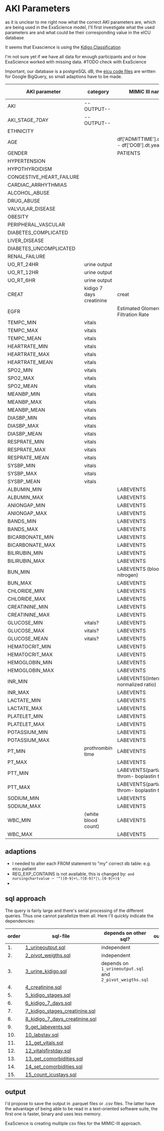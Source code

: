 # AKI Parameters

as it is unclear to me right now what the correct AKI parameters are, which are being used in the ExaScience model, I'll first investigate what the used parameters are and what could be their corresponding value in the eICU database

It seems that Exascience is using the [Kdigo Classification](https://kdigo.org)

I'm not sure yet if we have all data for enough participants and or how ExaScience worked with missing data. #TODO check with ExaScience

Important, our database is a postgreSQL dB, the [eicu code files](https://github.com/MIT-LCP/eicu-code/tree/master/concepts) are written for Google BigQuery, so small adaptions have to be made.


| AKI parameter            | category                 | MIMIC III name                              | MIMIC III location                 | eICU name  | eICU location | unit preferred |
| ------------------------ | ------------------------ | ------------------------------------------- | ---------------------------------- | ---------- | ------------- | -------------- |
| AKI                      | --OUTPUT--               |                                             |                                    |            |               |                |
| AKI_STAGE_7DAY           | --OUTPUT--               |                                             |                                    |            |               |
| ETHNICITY                |                          |                                             | ADMISSIONS                         | ethnicity  | patient       | -              |
| AGE                      |                          | df['ADMITTIME'].dt.year - df['DOB'].dt.year | ADMITTIME: ADMISSIONS,DOB:PATIENTS | age        | patient       | -              |
| GENDER                   |                          | PATIENTS                                    |                                    | gender     | patient       | -              |
| HYPERTENSION             |                          |                                             |                                    |            |               |
| HYPOTHYROIDISM           |                          |                                             |                                    |            |               |
| CONGESTIVE_HEART_FAILURE |                          |                                             |                                    |            |               |
| CARDIAC_ARRHYTHMIAS      |                          |                                             |                                    |            |               |
| ALCOHOL_ABUSE            |                          |                                             |                                    |            |               |
| DRUG_ABUSE               |                          |                                             |                                    |            |               |
| VALVULAR_DISEASE         |                          |                                             |                                    |            |               |
| OBESITY                  |                          |                                             |                                    |            |               |
| PERIPHERAL_VASCULAR      |                          |                                             |                                    |            |               |
| DIABETES_COMPLICATED     |                          |                                             |                                    |            |               |
| LIVER_DISEASE            |                          |                                             |                                    |            |               |
| DIABETES_UNCOMPLICATED   |                          |                                             |                                    |            |               |
| RENAL_FAILURE            |                          |                                             |                                    |            |               |
| UO_RT_24HR               | urine output             |                                             |                                    |            |               |
| UO_RT_12HR               | urine output             |                                             |                                    |            |               |
| UO_RT_6HR                | urine output             |                                             |                                    |            |               |
| CREAT                    | kidigo 7 days creatinine | creat                                       |                                    | creatinine | apacheApsVar  |
| EGFR                     |                          | Estimated Glomerular Filtration Rate        |                                    |            |               |
| TEMPC_MIN                | vitals                   |                                             |                                    |            |               |
| TEMPC_MAX                | vitals                   |                                             |                                    |            |               |
| TEMPC_MEAN               | vitals                   |                                             |                                    |            |               |
| HEARTRATE_MIN            | vitals                   |                                             |                                    |            |               |
| HEARTRATE_MAX            | vitals                   |                                             |                                    |            |               |
| HEARTRATE_MEAN           | vitals                   |                                             |                                    |            |               |
| SPO2_MIN                 | vitals                   |                                             |                                    |            |               |
| SPO2_MAX                 | vitals                   |                                             |                                    |            |               |
| SPO2_MEAN                | vitals                   |                                             |                                    |            |               |
| MEANBP_MIN               | vitals                   |                                             |                                    |            |               |
| MEANBP_MAX               | vitals                   |                                             |                                    |            |               |
| MEANBP_MEAN              | vitals                   |                                             |                                    |            |               |
| DIASBP_MIN               | vitals                   |                                             |                                    |            |               |
| DIASBP_MAX               | vitals                   |                                             |                                    |            |               |
| DIASBP_MEAN              | vitals                   |                                             |                                    |            |               |
| RESPRATE_MIN             | vitals                   |                                             |                                    |            |               |
| RESPRATE_MAX             | vitals                   |                                             |                                    |            |               |
| RESPRATE_MEAN            | vitals                   |                                             |                                    |            |               |
| SYSBP_MIN                | vitals                   |                                             |                                    |            |               |
| SYSBP_MAX                | vitals                   |                                             |                                    |            |               |
| SYSBP_MEAN               | vitals                   |                                             |                                    |            |               |
| ALBUMIN_MIN              |                          | LABEVENTS                                   |                                    |            |               |
| ALBUMIN_MAX              |                          | LABEVENTS                                   |                                    |            |               |
| ANIONGAP_MIN             |                          | LABEVENTS                                   |                                    |            |               |
| ANIONGAP_MAX             |                          | LABEVENTS                                   |                                    |            |               |
| BANDS_MIN                |                          | LABEVENTS                                   |                                    |            |               |
| BANDS_MAX                |                          | LABEVENTS                                   |                                    |            |               |
| BICARBONATE_MIN          |                          | LABEVENTS                                   |                                    |            |               |
| BICARBONATE_MAX          |                          | LABEVENTS                                   |                                    |            |               |
| BILIRUBIN_MIN            |                          | LABEVENTS                                   |                                    |            |               |
| BILIRUBIN_MAX            |                          | LABEVENTS                                   |                                    |            |               |
| BUN_MIN                  |                          | LABEVENTS (blood urea nitrogen)              |                                    |            |               |                |
| BUN_MAX                  |                          | LABEVENTS                                   |                                    |            |               |                |
| CHLORIDE_MIN             |                          | LABEVENTS                                   |                                    |            |               |
| CHLORIDE_MAX             |                          | LABEVENTS                                   |                                    |            |               |
| CREATININE_MIN           |                          | LABEVENTS                                   |                                    |            |               |
| CREATININE_MAX           |                          | LABEVENTS                                   |                                    |            |               |
| GLUCOSE_MIN              | vitals?                  | LABEVENTS                                   |                                    |            |               |
| GLUCOSE_MAX              | vitals?                  | LABEVENTS                                   |                                    |            |               |
| GLUCOSE_MEAN             | vitals?                  | LABEVENTS                                   |                                    |            |               |
| HEMATOCRIT_MIN           |                          | LABEVENTS                                   |                                    |            |               |
| HEMATOCRIT_MAX           |                          | LABEVENTS                                   |                                    |            |               |
| HEMOGLOBIN_MIN           |                          | LABEVENTS                                   |                                    |            |               |
| HEMOGLOBIN_MAX           |                          | LABEVENTS                                   |                                    |            |               |
| INR_MIN                  |                          | LABEVENTS(international normalized ratio)   |                                    |            |               |
| INR_MAX                  |                          | LABEVENTS                                   |                                    |            |               |
| LACTATE_MIN              |                          | LABEVENTS                                   |                                    |            |               |
| LACTATE_MAX              |                          | LABEVENTS                                   |                                    |            |               |
| PLATELET_MIN             |                          | LABEVENTS                                   |                                    |            |               |
| PLATELET_MAX             |                          | LABEVENTS                                   |                                    |            |               |
| POTASSIUM_MIN            |                          | LABEVENTS                                   |                                    |            |               |
| POTASSIUM_MAX            |                          | LABEVENTS                                   |                                    |            |               |
| PT_MIN                   | prothrombin time         | LABEVENTS                                   |                                    |            |               |
| PT_MAX                   |                          | LABEVENTS                                   |                                    |            |               |
| PTT_MIN                  |                          | LABEVENTS(partial throm- boplastin time)    |                                    |            |               |
| PTT_MAX                  |                          | LABEVENTS(partial throm- boplastin time)    |                                    |            |               |
| SODIUM_MIN               |                          | LABEVENTS                                   |                                    |            |               |
| SODIUM_MAX               |                          | LABEVENTS                                   |                                    |            |               |
| WBC_MIN                  | (white blood count)      | LABEVENTS                                   |                                    |            |               |
| WBC_MAX                  |                          | LABEVENTS                                   |                                    |            |               |

## adaptions

* I needed to alter each FROM statement to "my" correct db table: e.g. eicu.patient
* REG\_EXP\_CONTAINS is not available, this is changed by: `and nursingchartvalue ~ '^([0-9]+\.?[0-9]*|\.[0-9]+)$'`
* 

## sql approach

The query is fairly large and there's serial processing of the different queries. Thus one cannot parallelize them all. Here I'll quickly indicate the dependencies:

|order|sql-file|depends on other sql?|output|
|---|---|---|---|
|1.| [1\_urineoutput.sql](./sql/eicu/1_urineoutput.sql)| independent ||
|2.| [2\_pivot_weigths.sql](./sql/eicu/2_pivot_weights.sql)| independent ||
|3.| [3\_urine_kidigo.sql](./sql/eicu/3_urine_kidigo.sql)| depends on `1_urineoutput.sql` and `2_pivot_weigths.sql` ||
|4.| [4\_creatinine.sql](./sql/eicu/4_creatinine.sql)|||
|5.| [5\_kidigo_stages.sql](./sql/eicu/5_kidigo_stages.sql)|||
|6.| [6\_kidigo\_7_days.sql](./sql/eicu/6_kidigo_7_days.sql)|||
|7.| [7\_kidigo\_stages_creatinine.sql](./sql/eicu/7_kidigo_stages_creatinine.sql)|||
|8.| [8\_kidigo\_7\_days_creatinine.sql](./sql/eicu/8_kidigo_7_days_creatinine.sql)|||
|9.| [9\_get_labevents.sql](./sql/eicu/9_getl_labevents.sql)|||
|10.| [10\_labstay.sql](./sql/eicu/10_labstay.sql)|||
|11.| [11\_get_vitals.sql](./sql/eicu/11_get_vitals.sql)|||
|12.| [12\_vitalsfirstday.sql](./sql/eicu/12_vitalsfirstday.sql)|||
|13.| [13\_get_comorbidities.sql](./sql/eicu/13_get_comorbidities.sql)|||
|14.| [14\_set_comorbidities.sql](./sql/eicu/14_set_comorbidities.sql)|||
|15.| [15\_count_icustays.sql](./sql/eicu/15_count_icustays.sql)|||
	



## output

I'd propose to save the output in .parquet files or .csv files. The latter have the advantage of being able to be read in a text-oriented software suite, the first one is faster, binary and uses less memory. 

ExaScience is creating multiple csv files for the MIMIC-III approach.

